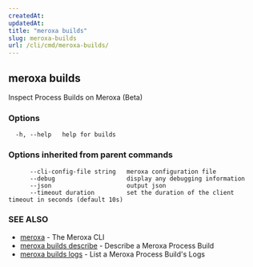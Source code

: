 ```yaml
---
createdAt: 
updatedAt: 
title: "meroxa builds"
slug: meroxa-builds
url: /cli/cmd/meroxa-builds/
---
```

## meroxa builds

Inspect Process Builds on Meroxa (Beta)

### Options

```
  -h, --help   help for builds
```

### Options inherited from parent commands

```
      --cli-config-file string   meroxa configuration file
      --debug                    display any debugging information
      --json                     output json
      --timeout duration         set the duration of the client timeout in seconds (default 10s)
```

### SEE ALSO

* [meroxa](/cli/cmd/meroxa/)	 - The Meroxa CLI
* [meroxa builds describe](/cli/cmd/meroxa-builds-describe/)	 - Describe a Meroxa Process Build
* [meroxa builds logs](/cli/cmd/meroxa-builds-logs/)	 - List a Meroxa Process Build's Logs

